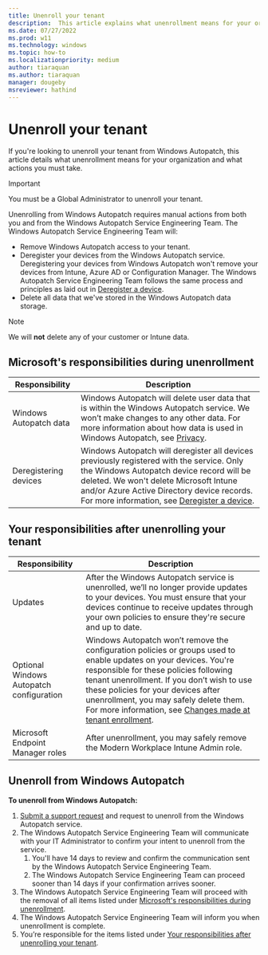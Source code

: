 ```yaml
---
title: Unenroll your tenant
description:  This article explains what unenrollment means for your organization and what actions you must take. 
ms.date: 07/27/2022
ms.prod: w11
ms.technology: windows
ms.topic: how-to
ms.localizationpriority: medium
author: tiaraquan
ms.author: tiaraquan
manager: dougeby
msreviewer: hathind
---
```


# Unenroll your tenant

If you're looking to unenroll your tenant from Windows Autopatch, this article details what unenrollment means for your organization and what actions you must take.

> [!IMPORTANT]
> You must be a Global Administrator to unenroll your tenant.

Unenrolling from Windows Autopatch requires manual actions from both you and from the Windows Autopatch Service Engineering Team. The Windows Autopatch Service Engineering Team will:  

- Remove Windows Autopatch access to your tenant.
- Deregister your devices from the Windows Autopatch service. Deregistering your devices from Windows Autopatch won't remove your devices from Intune, Azure AD or Configuration Manager. The Windows Autopatch Service Engineering Team follows the same process and principles as laid out in [Deregister a device](/windows/deployment/windows-autopatch/operate/windows-autopatch-deregister-devices).
- Delete all data that we've stored in the Windows Autopatch data storage.

> [!NOTE]
> We will **not** delete any of your customer or Intune data.

## Microsoft's responsibilities during unenrollment

| Responsibility | Description |
| ----- | ----- |
| Windows Autopatch data | Windows Autopatch will delete user data that is within the Windows Autopatch service. We won’t make changes to any other data. For more information about how data is used in Windows Autopatch, see [Privacy](../references/windows-autopatch-privacy.md). |
| Deregistering devices | Windows Autopatch will deregister all devices previously registered with the service. Only the Windows Autopatch device record will be deleted. We won't delete Microsoft Intune and/or Azure Active Directory device records. For more information, see [Deregister a device](/windows/deployment/windows-autopatch/operate/windows-autopatch-deregister-devices). |

## Your responsibilities after unenrolling your tenant

| Responsibility | Description |
| ----- | ----- |
| Updates | After the Windows Autopatch service is unenrolled, we’ll no longer provide updates to your devices.  You must ensure that your devices continue to receive updates through your own policies to ensure they're secure and up to date. |
| Optional Windows Autopatch configuration | Windows Autopatch won’t remove the configuration policies or groups used to enable updates on your devices. You're responsible for these policies following tenant unenrollment. If you don’t wish to use these policies for your devices after unenrollment, you may safely delete them. For more information, see [Changes made at tenant enrollment](../references/windows-autopatch-changes-to-tenant.md). |
| Microsoft Endpoint Manager roles | After unenrollment, you may safely remove the Modern Workplace Intune Admin role. |

## Unenroll from Windows Autopatch

**To unenroll from Windows Autopatch:**

1. [Submit a support request](windows-autopatch-support-request.md) and request to unenroll from the Windows Autopatch service.
1. The Windows Autopatch Service Engineering Team will communicate with your IT Administrator to confirm your intent to unenroll from the service.  
    1. You'll have 14 days to review and confirm the communication sent by the Windows Autopatch Service Engineering Team.
    2. The Windows Autopatch Service Engineering Team can proceed sooner than 14 days if your confirmation arrives sooner.
1. The Windows Autopatch Service Engineering Team will proceed with the removal of all items listed under [Microsoft's responsibilities during unenrollment](#microsofts-responsibilities-during-unenrollment).
1. The Windows Autopatch Service Engineering Team will inform you when unenrollment is complete.
1. You’re responsible for the items listed under [Your responsibilities after unenrolling your tenant](#your-responsibilities-after-unenrolling-your-tenant).
